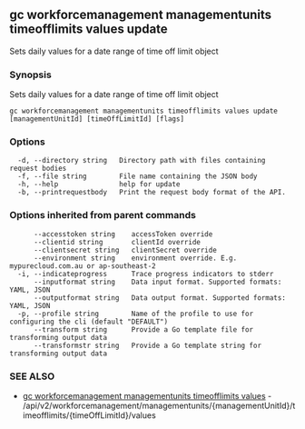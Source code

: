 ## gc workforcemanagement managementunits timeofflimits values update

Sets daily values for a date range of time off limit object

### Synopsis

Sets daily values for a date range of time off limit object

```
gc workforcemanagement managementunits timeofflimits values update [managementUnitId] [timeOffLimitId] [flags]
```

### Options

```
  -d, --directory string   Directory path with files containing request bodies
  -f, --file string        File name containing the JSON body
  -h, --help               help for update
  -b, --printrequestbody   Print the request body format of the API.
```

### Options inherited from parent commands

```
      --accesstoken string    accessToken override
      --clientid string       clientId override
      --clientsecret string   clientSecret override
      --environment string    environment override. E.g. mypurecloud.com.au or ap-southeast-2
  -i, --indicateprogress      Trace progress indicators to stderr
      --inputformat string    Data input format. Supported formats: YAML, JSON
      --outputformat string   Data output format. Supported formats: YAML, JSON
  -p, --profile string        Name of the profile to use for configuring the cli (default "DEFAULT")
      --transform string      Provide a Go template file for transforming output data
      --transformstr string   Provide a Go template string for transforming output data
```

### SEE ALSO

* [gc workforcemanagement managementunits timeofflimits values](gc_workforcemanagement_managementunits_timeofflimits_values.html)	 - /api/v2/workforcemanagement/managementunits/{managementUnitId}/timeofflimits/{timeOffLimitId}/values


